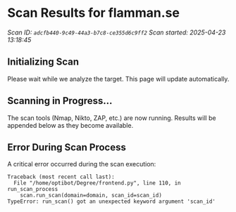 # Scan Results for flamman.se

*Scan ID: `adcfb440-9c49-44a3-b7c8-ce355d6c9ff2`*
*Scan started: 2025-04-23 13:18:45*

## Initializing Scan

Please wait while we analyze the target. This page will update automatically.

## Scanning in Progress...

The scan tools (Nmap, Nikto, ZAP, etc.) are now running. Results will be appended below as they become available.


## Error During Scan Process

A critical error occurred during the scan execution:
```
Traceback (most recent call last):
  File "/home/optibot/Degree/frontend.py", line 110, in run_scan_process
    scan.run_scan(domain=domain, scan_id=scan_id)
TypeError: run_scan() got an unexpected keyword argument 'scan_id'

```
